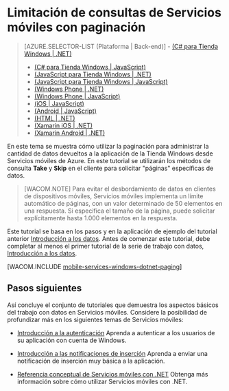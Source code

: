 <properties pageTitle="Refine Mobile Services queries with paging (Windows Store) | Mobile Dev Center" metaKeywords="" description="Learn how to use paging to manage the amount of data returned to your Windows Store app from Mobile Services." metaCanonical="" services="" documentationCenter="Mobile" title="Refine Mobile Services queries with paging" authors="glenga" solutions="" manager="" editor="" />

Limitación de consultas de Servicios móviles con paginación
===========================================================

> [AZURE.SELECTOR-LIST (Plataforma | Back-end)] - [(C\# para Tienda Windows | .NET)](mobile-services-dotnet-backend-windows-store-dotnet-add-paging-data.md) 
> - [(C\# para Tienda Windows | JavaScript)](mobile-services-windows-store-dotnet-add-paging-data.md) 
> - [(JavaScript para Tienda Windows | .NET)](mobile-services-dotnet-backend-windows-store-javascript-add-paging-data.md) 
> - [(JavaScript para Tienda Windows | JavaScript)](mobile-services-windows-store-javascript-add-paging-data.md) 
> - [(Windows Phone | .NET)](mobile-services-dotnet-backend-windows-phone-add-paging-data) 
> - [(Windows Phone | JavaScript)](mobile-services-windows-phone-add-paging-data) 
> - [(iOS | JavaScript)](mobile-services-ios-add-paging-data) 
> - [(Android | JavaScript)](mobile-services-android-add-paging-data) 
> - [(HTML | .NET)](mobile-services-html-add-paging-data) 
> - [(Xamarin iOS | .NET)](partner-xamarin-mobile-services-ios-add-paging-data) 
> - [(Xamarin Android | .NET)](partner-xamarin-mobile-services-android-add-paging-data)

En este tema se muestra cómo utilizar la paginación para administrar la cantidad de datos devueltos a la aplicación de la Tienda Windows desde Servicios móviles de Azure. En este tutorial se utilizarán los métodos de consulta **Take** y **Skip** en el cliente para solicitar "páginas" específicas de datos.

> [WACOM.NOTE] Para evitar el desbordamiento de datos en clientes de dispositivos móviles, Servicios móviles implementa un límite automático de páginas, con un valor determinado de 50 elementos en una respuesta. Si especifica el tamaño de la página, puede solicitar explícitamente hasta 1.000 elementos en la respuesta.

Este tutorial se basa en los pasos y en la aplicación de ejemplo del tutorial anterior [Introducción a los datos](/en-us/documentation/articles/mobile-services-dotnet-backend-windows-store-dotnet-get-started-data/). Antes de comenzar este tutorial, debe completar al menos el primer tutorial de la serie de trabajo con datos, [Introducción a los datos](/en-us/documentation/articles/mobile-services-dotnet-backend-windows-store-dotnet-get-started-data/).

[WACOM.INCLUDE [mobile-services-windows-dotnet-paging](../includes/mobile-services-windows-dotnet-paging.md)]

Pasos siguientes
----------------

Así concluye el conjunto de tutoriales que demuestra los aspectos básicos del trabajo con datos en Servicios móviles. Considere la posibilidad de profundizar más en los siguientes temas de Servicios móviles:

-   [Introducción a la autenticación](/en-us/documentation/articles/mobile-services-dotnet-backend-windows-store-dotnet-get-started-users/)
    Aprenda a autenticar a los usuarios de su aplicación con cuenta de Windows.

-   [Introducción a las notificaciones de inserción](/en-us/documentation/articles/mobile-services-dotnet-backend-windows-store-dotnet-get-started-push/)
    Aprenda a enviar una notificación de inserción muy básica a la aplicación.

-   [Referencia conceptual de Servicios móviles con .NET](/en-us/develop/mobile/how-to-guides/work-with-net-client-library)
    Obtenga más información sobre cómo utilizar Servicios móviles con .NET.



